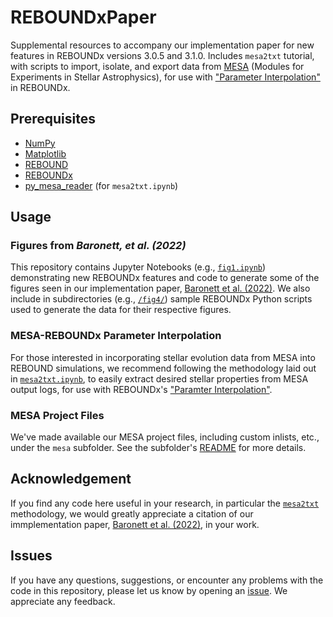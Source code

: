 # REBOUNDxPaper
Supplemental resources to accompany our implementation paper for new features in REBOUNDx versions 3.0.5 and 3.1.0.
Includes `mesa2txt` tutorial, with scripts to import, isolate, and export data from [MESA](http://mesa.sourceforge.net/) (Modules for Experiments in Stellar Astrophysics), for use with ["Parameter Interpolation"](https://reboundx.readthedocs.io/en/latest/effects.html#parameter-interpolation) in REBOUNDx.

## Prerequisites
- [NumPy](https://numpy.org/)
- [Matplotlib](https://matplotlib.org/)
- [REBOUND](https://rebound.readthedocs.io/)
- [REBOUNDx](https://reboundx.readthedocs.io/)
- [py_mesa_reader](https://github.com/wmwolf/py_mesa_reader) (for `mesa2txt.ipynb`)

## Usage

### Figures from _Baronett, et al. (2022)_
This repository contains Jupyter Notebooks (e.g., [`fig1.ipynb`](https://github.com/sabaronett/REBOUNDxPaper/blob/master/fig1.ipynb)) demonstrating new REBOUNDx features and code to generate some of the figures seen in our implementation paper, [Baronett et al. (2022)](https://doi.org/10.1093/mnras/stac043).
We also include in subdirectories (e.g., [`/fig4/`](https://github.com/sabaronett/REBOUNDxPaper/blob/master/fig4)) sample REBOUNDx Python scripts used to generate the data for their respective figures.

### MESA-REBOUNDx Parameter Interpolation
For those interested in incorporating stellar evolution data from MESA into REBOUND simulations, we recommend following the methodology laid out in [`mesa2txt.ipynb`](https://github.com/sabaronett/REBOUNDxPaper/blob/master/mesa2txt.ipynb), to easily extract desired stellar properties from MESA output logs, for use with REBOUNDx's ["Paramter Interpolation"](https://reboundx.readthedocs.io/en/latest/effects.html#parameter-interpolation).

### MESA Project Files
We've made available our MESA project files, including custom inlists, etc., under the `mesa` subfolder. See the subfolder's [README](https://github.com/sabaronett/REBOUNDxPaper/tree/master/mesa) for more details.

## Acknowledgement
If you find any code here useful in your research, in particular the [`mesa2txt`](https://github.com/sabaronett/REBOUNDxPaper/blob/master/mesa2txt.ipynb) methodology, we would greatly appreciate a citation of our immplementation paper, [Baronett et al. (2022)](https://doi.org/10.1093/mnras/stac043), in your work.

## Issues
If you have any questions, suggestions, or encounter any problems with the code in this repository, please let us know by opening an [issue](https://github.com/sabaronett/REBOUNDxPaper/issues).
We appreciate any feedback.
